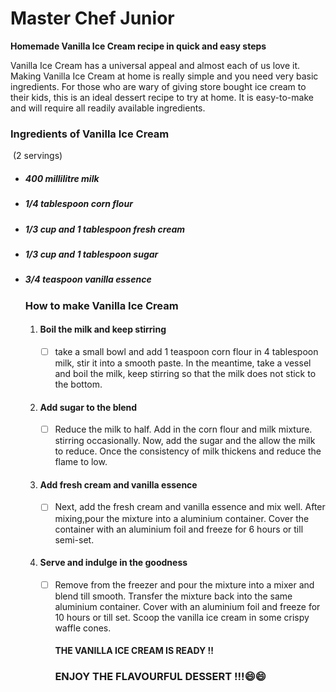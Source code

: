 # Master Chef Junior

**Homemade Vanilla Ice Cream recipe in quick and easy steps**

Vanilla Ice Cream has a universal appeal and almost each of us love it. Making Vanilla Ice Cream at home is really simple and you need very basic ingredients. For those who are wary of giving store bought ice cream to their kids, this is an ideal dessert recipe to try at home.  It is easy-to-make and will require all readily available ingredients.



### Ingredients of Vanilla Ice Cream 

​                                                                                   (2 servings)

- ##### 400 millilitre milk

- ##### 1/4 tablespoon corn flour

- ##### 1/3 cup and 1 tablespoon fresh cream

- ##### 1/3 cup and 1 tablespoon sugar

- ##### 3/4 teaspoon vanilla essence

  

  ### How to make Vanilla Ice Cream

  1. #### Boil the milk and keep stirring

     - [ ] take a small bowl and add 1 teaspoon corn flour in 4 tablespoon milk, stir it into a smooth paste. In the meantime, take a vessel and boil the milk, keep stirring so that the milk does not stick to the bottom.

  2. #### Add sugar to the blend

     - [ ] Reduce the milk to half. Add in the corn flour and milk mixture. stirring occasionally. Now, add the sugar and the allow the milk to reduce. Once the consistency of milk thickens and reduce the flame to low.

  3. ####  Add fresh cream and vanilla essence

     - [ ] Next, add the fresh cream and vanilla essence and mix well. After mixing,pour the mixture into a aluminium container. Cover the container with an aluminium foil and freeze for 6 hours or till semi-set.

  4. #### Serve and indulge in the goodness

     - [ ] Remove from the freezer and pour the mixture into a mixer and blend till smooth. Transfer the mixture back into the same aluminium container. Cover with an aluminium foil and freeze for 10 hours or till set. Scoop the vanilla ice cream in some crispy waffle cones.

       ####            THE  VANILLA ICE CREAM IS READY !!

       ###    ENJOY THE FLAVOURFUL DESSERT  !!!😄😄           
       
       